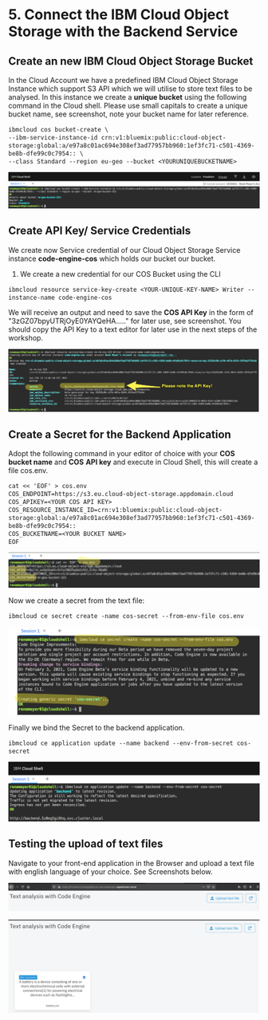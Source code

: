 # 5. Connect the IBM Cloud Object Storage with the Backend Service

## Create an new IBM Cloud Object Storage Bucket

In the Cloud Account we have a predefined IBM Cloud Object Storage Instance which support S3 API which we will utilise to store text files to be analysed. In this instance we create a **unique bucket** using the following command in the Cloud shell. Please use small capitals to create a unique bucket name, see screenshot, note your bucket name for later reference.

```
ibmcloud cos bucket-create \
--ibm-service-instance-id crn:v1:bluemix:public:cloud-object-storage:global:a/e97a8c01ac694e308ef3ad77957bb960:1ef3fc71-c501-4369-be8b-dfe99c0c7954:: \
--class Standard --region eu-geo --bucket <YOURUNIQUEBUCKETNAME>
```

![](.gitbook/assets/image%20%2815%29.png)

## Create API Key/ Service Credentials

We create now Service credential of our  Cloud Object Storage Service instance **code-engine-cos** which holds our bucket our bucket.

1. We create a new credential for our COS Bucket using the CLI

```text
ibmcloud resource service-key-create <YOUR-UNIQUE-KEY-NAME> Writer --instance-name code-engine-cos
```

We will receive an output and need to save the **COS API Key** in the form of "3zGZ07bpyUTRjOyE0YAYQeHA....." for later use, see screenshot. You should copy the API Key to a text editor for later use in the next steps of the workshop.

![](.gitbook/assets/image%20%2824%29.png)

## Create a Secret for the Backend Application

Adopt the following command in your editor of choice with your **COS** **bucket name** and **COS** **API key** and execute in Cloud Shell, this will create a file cos.env.

```text
cat << 'EOF' > cos.env
COS_ENDPOINT=https://s3.eu.cloud-object-storage.appdomain.cloud
COS_APIKEY=<YOUR COS API KEY>
COS_RESOURCE_INSTANCE_ID=crn:v1:bluemix:public:cloud-object-storage:global:a/e97a8c01ac694e308ef3ad77957bb960:1ef3fc71-c501-4369-be8b-dfe99c0c7954::
COS_BUCKETNAME=<YOUR BUCKET NAME>
EOF
```

![](.gitbook/assets/image%20%2818%29.png)

Now we create a secret from the text file:

```text
ibmcloud ce secret create -name cos-secret --from-env-file cos.env
```

![](.gitbook/assets/image%20%2812%29.png)

Finally we bind the Secret to the backend application.

```text
ibmcloud ce application update --name backend --env-from-secret cos-secret
```

![](.gitbook/assets/image%20%2819%29.png)

## Testing the upload of text files

Navigate to your front-end application in the Browser and upload a text file with english language of your choice. See Screenshots below.

![](.gitbook/assets/image%20%2830%29.png)

![](.gitbook/assets/image%20%2816%29.png)

